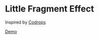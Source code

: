 # Little Fragment Effect

Inspired by [Codrops](https://tympanus.net/Tutorials/LittleFragments/)

[Demo](http://chuson1996.github.io/littleFragment)
